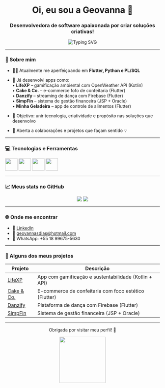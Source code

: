 <h1 align="center">Oi, eu sou a Geovanna 👋</h1>
<h3 align="center">Desenvolvedora de software apaixonada por criar soluções criativas!</h3>

<p align="center">
  <img src="https://readme-typing-svg.demolab.com?font=Fira+Code&pause=1000&color=F27BB1&center=true&vCenter=true&width=650&lines=Desenvolvedora+de+software+%F0%9F%92%BB;Apaixonada+por+Kotlin%2C+Python+e+SQL;Cursando+Análise+e+Desenvolvimento+de+Sistemas+%F0%9F%93%96;Projetos+com+prop%C3%B3sito+e+estilo!+%F0%9F%92%95" alt="Typing SVG" />
</p>


---

### 🌸 Sobre mim
- 👩‍💻 Atualmente me aperfeiçoando em **Flutter, Python e PL/SQL**
- 🚀 Já desenvolvi apps como:  
  • **LifeXP** – gamificação ambiental com OpenWeather API (Kotlin)  
  • **Cake & Co.** – e-commerce fofo de confeitaria (Flutter)  
  • **Danzify** – streaming de dança com Firebase (Flutter)  
  • **SimpFin** – sistema de gestão financeira (JSP + Oracle)  
  • **Minha Geladeira** – app de controle de alimentos (Flutter)

- 🎯 Objetivo: unir tecnologia, criatividade e propósito nas soluções que desenvolvo
- 🤝 Aberta a colaborações e projetos que façam sentido 💡

---

### 💻 Tecnologias e Ferramentas

<p align="left">
  <img src="https://cdn.jsdelivr.net/gh/devicons/devicon/icons/flutter/flutter-original.svg" width="40" />
  <img src="https://cdn.jsdelivr.net/gh/devicons/devicon/icons/kotlin/kotlin-original.svg" width="40" />
  <img src="https://cdn.jsdelivr.net/gh/devicons/devicon/icons/python/python-original.svg" width="40" />
  <img src="https://cdn.jsdelivr.net/gh/devicons/devicon/icons/oracle/oracle-original.svg" width="40" />
</p>

---

### 📈 Meus stats no GitHub

<p align="center">
  <img src="https://github-readme-stats.vercel.app/api?username=Geotryy&show_icons=true&theme=rose_pine&hide_border=true" />
  <img src="https://github-readme-streak-stats.herokuapp.com?user=Geotryy&theme=rose_pine&hide_border=true" />
</p>

---

### 🌐 Onde me encontrar
- 💼 [LinkedIn](https://linkedin.com/in/geosdias)  
- 📧 geovannasdias@hotmail.com  
- 📱 WhatsApp: +55 18 99675-5630  

---

### 🧩 Alguns dos meus projetos

| Projeto       | Descrição |
|---------------|-----------|
| [LifeXP](https://github.com/Geotryy/LifeXP) | App com gamificação e sustentabilidade (Kotlin + API) |
| [Cake & Co.](https://github.com/Geotryy/Cake-Co) | E-commerce de confeitaria com foco estético (Flutter) |
| [Danzify](https://github.com/Geotryy/Danzify) | Plataforma de dança com Firebase (Flutter) |
| [SimpFin](https://github.com/seu-usuario/SimpFin) | Sistema de gestão financeira (JSP + Oracle) |

---

<p align="center">Obrigada por visitar meu perfil! 💖</p>
<p align="center">
<img src="https://i.giphy.com/media/13XW0OV1Jzrb0E/giphy.gif" width="150" />
</p>

